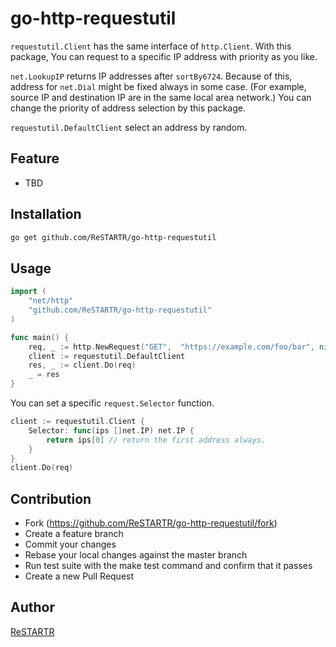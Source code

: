 go-http-requestutil
====

`requestutil.Client` has the same interface of `http.Client`.
With this package, You can request to a specific IP address with priority as you like.

`net.LookupIP` returns IP addresses after `sortBy6724`.
Because of this, address for `net.Dial` might be fixed always in some case.
(For example, source IP and destination IP are in the same local area network.)
You can change the priority of address selection by this package.

`requestutil.DefaultClient` select an address by random.

Feature
----

- TBD

Installation
----

```bash
go get github.com/ReSTARTR/go-http-requestutil
```

Usage
----

```go
import (
	"net/http"
	"github.com/ReSTARTR/go-http-requestutil"
)

func main() {
	req, _ := http.NewRequest("GET",  "https://example.com/foo/bar", nil)
	client := requestutil.DefaultClient
	res, _ := client.Do(req)
	_ = res
}
```

You can set a specific `request.Selector` function.

```go
client := requestutil.Client {
	Selector: func(ips []net.IP) net.IP {
		return ips[0] // return the first address always.
	}
}
client.Do(req)
```


Contribution
----

- Fork (https://github.com/ReSTARTR/go-http-requestutil/fork)
- Create a feature branch
- Commit your changes
- Rebase your local changes against the master branch
- Run test suite with the make test command and confirm that it passes
- Create a new Pull Request

Author
----

[ReSTARTR](https://github.com/ReSTARTR)
